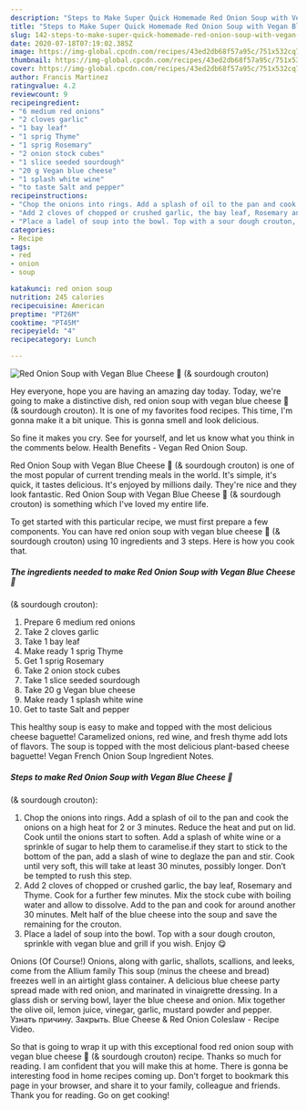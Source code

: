 ```yaml
---
description: "Steps to Make Super Quick Homemade Red Onion Soup with Vegan Blue Cheese 🌱 (&amp;amp; sourdough crouton)"
title: "Steps to Make Super Quick Homemade Red Onion Soup with Vegan Blue Cheese 🌱 (&amp;amp; sourdough crouton)"
slug: 142-steps-to-make-super-quick-homemade-red-onion-soup-with-vegan-blue-cheese-and-amp-sourdough-crouton
date: 2020-07-18T07:19:02.385Z
image: https://img-global.cpcdn.com/recipes/43ed2db68f57a95c/751x532cq70/red-onion-soup-with-vegan-blue-cheese-🌱-sourdough-crouton-recipe-main-photo.jpg
thumbnail: https://img-global.cpcdn.com/recipes/43ed2db68f57a95c/751x532cq70/red-onion-soup-with-vegan-blue-cheese-🌱-sourdough-crouton-recipe-main-photo.jpg
cover: https://img-global.cpcdn.com/recipes/43ed2db68f57a95c/751x532cq70/red-onion-soup-with-vegan-blue-cheese-🌱-sourdough-crouton-recipe-main-photo.jpg
author: Francis Martinez
ratingvalue: 4.2
reviewcount: 9
recipeingredient:
- "6 medium red onions"
- "2 cloves garlic"
- "1 bay leaf"
- "1 sprig Thyme"
- "1 sprig Rosemary"
- "2 onion stock cubes"
- "1 slice seeded sourdough"
- "20 g Vegan blue cheese"
- "1 splash white wine"
- "to taste Salt and pepper"
recipeinstructions:
- "Chop the onions into rings. Add a splash of oil to the pan and cook the onions on a high heat for 2 or 3 minutes. Reduce the heat and put on lid. Cook until the onions start to soften. Add a splash of white wine or a sprinkle of sugar to help them to caramelise.if they start to stick to the bottom of the pan, add a slash of wine to deglaze the pan and stir. Cook until very soft, this will take at least 30 minutes, possibly longer. Don’t be tempted to rush this step."
- "Add 2 cloves of chopped or crushed garlic, the bay leaf, Rosemary and Thyme. Cook for a further few minutes. Mix the stock cube with boiling water and allow to dissolve. Add to the pan and cook for around another 30 minutes. Melt half of the blue cheese into the soup and save the remaining for the crouton."
- "Place a ladel of soup into the bowl. Top with a sour dough crouton, sprinkle with vegan blue and grill if you wish. Enjoy 😋"
categories:
- Recipe
tags:
- red
- onion
- soup

katakunci: red onion soup 
nutrition: 245 calories
recipecuisine: American
preptime: "PT26M"
cooktime: "PT45M"
recipeyield: "4"
recipecategory: Lunch

---
```



![Red Onion Soup with Vegan Blue Cheese 🌱
(&amp; sourdough crouton)](https://img-global.cpcdn.com/recipes/43ed2db68f57a95c/751x532cq70/red-onion-soup-with-vegan-blue-cheese-🌱-sourdough-crouton-recipe-main-photo.jpg)

Hey everyone, hope you are having an amazing day today. Today, we're going to make a distinctive dish, red onion soup with vegan blue cheese 🌱
(&amp; sourdough crouton). It is one of my favorites food recipes. This time, I'm gonna make it a bit unique. This is gonna smell and look delicious.

So fine it makes you cry. See for yourself, and let us know what you think in the comments below. Health Benefits - Vegan Red Onion Soup.

Red Onion Soup with Vegan Blue Cheese 🌱
(&amp; sourdough crouton) is one of the most popular of current trending meals in the world. It's simple, it's quick, it tastes delicious. It's enjoyed by millions daily. They're nice and they look fantastic. Red Onion Soup with Vegan Blue Cheese 🌱
(&amp; sourdough crouton) is something which I've loved my entire life.


To get started with this particular recipe, we must first prepare a few components. You can have red onion soup with vegan blue cheese 🌱
(&amp; sourdough crouton) using 10 ingredients and 3 steps. Here is how you cook that.

<!--inarticleads1-->

##### The ingredients needed to make Red Onion Soup with Vegan Blue Cheese 🌱
(&amp; sourdough crouton):

1. Prepare 6 medium red onions
1. Take 2 cloves garlic
1. Take 1 bay leaf
1. Make ready 1 sprig Thyme
1. Get 1 sprig Rosemary
1. Take 2 onion stock cubes
1. Take 1 slice seeded sourdough
1. Take 20 g Vegan blue cheese
1. Make ready 1 splash white wine
1. Get to taste Salt and pepper


This healthy soup is easy to make and topped with the most delicious cheese baguette! Caramelized onions, red wine, and fresh thyme add lots of flavors. The soup is topped with the most delicious plant-based cheese baguette! Vegan French Onion Soup Ingredient Notes. 

<!--inarticleads2-->

##### Steps to make Red Onion Soup with Vegan Blue Cheese 🌱
(&amp; sourdough crouton):

1. Chop the onions into rings. Add a splash of oil to the pan and cook the onions on a high heat for 2 or 3 minutes. Reduce the heat and put on lid. Cook until the onions start to soften. Add a splash of white wine or a sprinkle of sugar to help them to caramelise.if they start to stick to the bottom of the pan, add a slash of wine to deglaze the pan and stir. Cook until very soft, this will take at least 30 minutes, possibly longer. Don’t be tempted to rush this step.
1. Add 2 cloves of chopped or crushed garlic, the bay leaf, Rosemary and Thyme. Cook for a further few minutes. Mix the stock cube with boiling water and allow to dissolve. Add to the pan and cook for around another 30 minutes. Melt half of the blue cheese into the soup and save the remaining for the crouton.
1. Place a ladel of soup into the bowl. Top with a sour dough crouton, sprinkle with vegan blue and grill if you wish. Enjoy 😋


Onions (Of Course!) Onions, along with garlic, shallots, scallions, and leeks, come from the Allium family This soup (minus the cheese and bread) freezes well in an airtight glass container. A delicious blue cheese party spread made with red onion, and marinated in vinaigrette dressing. In a glass dish or serving bowl, layer the blue cheese and onion. Mix together the olive oil, lemon juice, vinegar, garlic, mustard powder and pepper. Узнать причину. Закрыть. Blue Cheese &amp; Red Onion Coleslaw - Recipe Video. 

So that is going to wrap it up with this exceptional food red onion soup with vegan blue cheese 🌱
(&amp; sourdough crouton) recipe. Thanks so much for reading. I am confident that you will make this at home. There is gonna be interesting food in home recipes coming up. Don't forget to bookmark this page in your browser, and share it to your family, colleague and friends. Thank you for reading. Go on get cooking!
